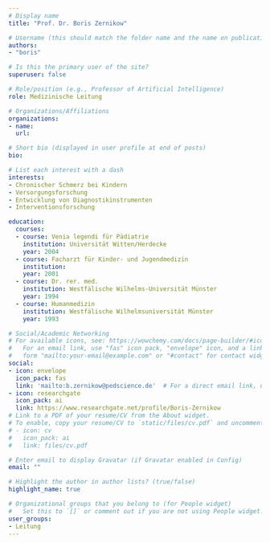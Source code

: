 ```yaml
---
# Display name
title: "Prof. Dr. Boris Zernikow"

# Username (this should match the folder name and the name on publications)
authors:
- "boris"

# Is this the primary user of the site?
superuser: false

# Role/position (e.g., Professor of Artificial Intelligence)
role: Medizinische Leitung

# Organizations/Affiliations
organizations: 
- name: 
  url: 

# Short bio (displayed in user profile at end of posts)
bio: 

# List each interest with a dash
interests:
- Chronischer Schmerz bei Kindern
- Versorgungsforschung
- Entwicklung von Diagnostikinstrumenten
- Interventionsforschung

education:
  courses:
  - course: Venia legendi für Pädiatrie
    institution: Universität Witten/Herdecke
    year: 2004
  - course: Facharzt für Kinder- und Jugendmedizin
    institution:
    year: 2001
  - course: Dr. rer. med.
    institution: Westfälische Wilhelms-Universität Münster
    year: 1994
  - course: Humanmedizin
    institution: Westfälische Wilhelmsuniversität Münster
    year: 1993

# Social/Academic Networking
# For available icons, see: https://wowchemy.com/docs/page-builder/#icons
#   For an email link, use "fas" icon pack, "envelope" icon, and a link in the
#   form "mailto:your-email@example.com" or "#contact" for contact widget.
social:
- icon: envelope
  icon_pack: fas
  link: 'mailto:b.zernikow@pedscience.de'  # For a direct email link, use "mailto:test@example.org".
- icon: researchgate
  icon_pack: ai
  link: https://www.researchgate.net/profile/Boris-Zernikow
# Link to a PDF of your resume/CV from the About widget.
# To enable, copy your resume/CV to `static/files/cv.pdf` and uncomment the lines below.
# - icon: cv
#   icon_pack: ai
#   link: files/cv.pdf

# Enter email to display Gravatar (if Gravatar enabled in Config)
email: ""

# Highlight the author in author lists? (true/false)
highlight_name: true

# Organizational groups that you belong to (for People widget)
#   Set this to `[]` or comment out if you are not using People widget.
user_groups:
- Leitung
---
```

